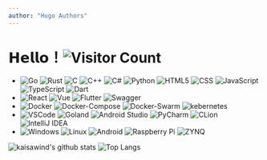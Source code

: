 ```yaml
---
author: "Hugo Authors"
---
```



# 𝗛𝗲𝗹𝗹𝗼！![Visitor Count](https://profile-counter.glitch.me/kaisawind/count.svg)

-
  ![Go](https://img.shields.io/badge/-Go-333333?style=flat&logo=go)
  ![Rust](https://img.shields.io/badge/-Rust-333333?style=flat&logo=rust)
  ![C](https://img.shields.io/badge/-C-333333?style=flat&logo=C)
  ![C++](https://img.shields.io/badge/-C++-333333?style=flat&logo=C%2B%2B)
  ![C#](https://img.shields.io/badge/-C%23-333333?style=flat&logo=csharp)
  ![Python](https://img.shields.io/badge/-Python-333333?style=flat&logo=python)
  ![HTML5](https://img.shields.io/badge/-HTML5-333333?style=flat&logo=HTML5)
  ![CSS](https://img.shields.io/badge/-CSS-333333?style=flat&logo=CSS3&logoColor=1572B6)
  ![JavaScript](https://img.shields.io/badge/-JavaScript-333333?style=flat&logo=javascript)
  ![TypeScript](https://img.shields.io/badge/-TypeScript-333333?style=flat&logo=typescript)
  ![Dart](https://img.shields.io/badge/-Dart-333333?style=flat&logo=dart)
-
  ![React](https://img.shields.io/badge/-React-333333?style=flat&logo=react)
  ![Vue](https://img.shields.io/badge/-Vue-333333?style=flat&logo=vue.js)
  ![Flutter](https://img.shields.io/badge/-Flutter-333333?style=flat&logo=flutter)
  ![Swagger](https://img.shields.io/badge/-Swagger-333333?style=flat&logo=swagger)
-
  ![Docker](https://img.shields.io/badge/-Docker-333333?style=flat&logo=docker)
  ![Docker-Compose](https://img.shields.io/badge/-DockerCompose-333333?style=flat&logo=docker)
  ![Docker-Swarm](https://img.shields.io/badge/-DockerSwarm-333333?style=flat&logo=docker)
  ![kebernetes](https://img.shields.io/badge/-kebernetes-333333?style=flat&logo=kebernetes)
-
  ![VSCode](https://img.shields.io/badge/-VSCode-333333?style=flat&logo=visual-studio-code&logoColor=007ACC)
  ![Goland](https://img.shields.io/badge/-Goland-333333?style=flat&logo=GoLand)
  ![Android Studio](https://img.shields.io/badge/-Android%20Studio-333333?style=flat&logo=androidstudio)
  ![PyCharm](https://img.shields.io/badge/-PyCharm-333333?style=flat&logo=pycharm)
  ![CLion](https://img.shields.io/badge/-CLion-333333?style=flat&logo=clion)
  ![IntelliJ IDEA](https://img.shields.io/badge/-IntelliJ%20IDEA-333333?style=flat&logo=intellijidea)
-
  ![Windows](https://img.shields.io/badge/-Windows-333333?style=flat&logo=windows)
  ![Linux](https://img.shields.io/badge/-Linux-333333?style=flat&logo=linux)
  ![Android](https://img.shields.io/badge/-Android-333333?style=flat&logo=android)
  ![Raspberry Pi](https://img.shields.io/badge/-Raspberry%20Pi-333333?style=flat&logo=raspberrypi&logoColor=c51d4a)
  ![ZYNQ](https://img.shields.io/badge/-ZYNQ-333333?style=flat&logo=arm&logoColor=c51d4a)

![kaisawind's github stats](https://github-readme-stats.vercel.app/api?username=kaisawind&theme=gruvbox)
![Top Langs](https://github-readme-stats.vercel.app/api/top-langs/?username=kaisawind&layout=compact&langs_count=10&theme=gruvbox)

